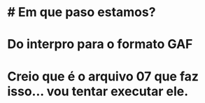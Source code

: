 # # Em que paso estamos?

# Do interpro para o formato GAF

# Creio que é o arquivo 07 que faz isso... vou tentar executar ele.